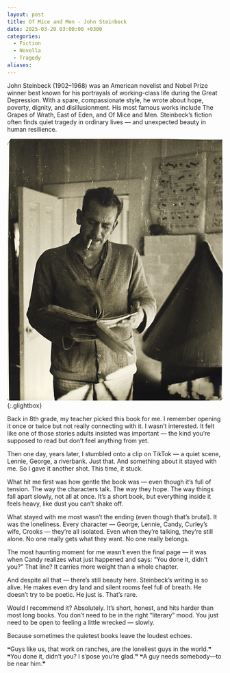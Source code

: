 ```yaml
---
layout: post
title: Of Mice and Men - John Steinbeck
date: 2025-03-20 03:00:00 +0300
categories:
  - Fiction
  - Novella
  - Tragedy
aliases:
---
```


John Steinbeck (1902–1968) was an American novelist and Nobel Prize winner best known for his portrayals of working-class life during the Great Depression. With a spare, compassionate style, he wrote about hope, poverty, dignity, and disillusionment. His most famous works include The Grapes of Wrath, East of Eden, and Of Mice and Men. Steinbeck’s fiction often finds quiet tragedy in ordinary lives — and unexpected beauty in human resilience.

[![John Steinbeck](/assets/image/john.jpeg)](/assets/image/john.jpeg){:.glightbox}

Back in 8th grade, my teacher picked this book for me. I remember opening it once or twice but not really connecting with it. I wasn’t interested. It felt like one of those stories adults insisted was important — the kind you’re supposed to read but don’t feel anything from yet.

Then one day, years later, I stumbled onto a clip on TikTok — a quiet scene, Lennie, George, a riverbank. Just that. And something about it stayed with me. So I gave it another shot. This time, it stuck.

What hit me first was how gentle the book was — even though it’s full of tension. The way the characters talk. The way they hope. The way things fall apart slowly, not all at once. It’s a short book, but everything inside it feels heavy, like dust you can’t shake off.

What stayed with me most wasn’t the ending (even though that’s brutal). It was the loneliness. Every character — George, Lennie, Candy, Curley’s wife, Crooks — they’re all isolated. Even when they’re talking, they’re still alone. No one really gets what they want. No one really belongs.

The most haunting moment for me wasn’t even the final page — it was when Candy realizes what just happened and says: “You done it, didn’t you?” That line? It carries more weight than a whole chapter.

And despite all that — there’s still beauty here. Steinbeck’s writing is so alive. He makes even dry land and silent rooms feel full of breath. He doesn’t try to be poetic. He just is. That’s rare.

Would I recommend it? Absolutely. It’s short, honest, and hits harder than most long books. You don’t need to be in the right “literary” mood. You just need to be open to feeling a little wrecked — slowly.

Because sometimes the quietest books leave the loudest echoes.

❝Guys like us, that work on ranches, are the loneliest guys in the world.❞
❝You done it, didn’t you? I s’pose you’re glad.❞
❝A guy needs somebody—to be near him.❞